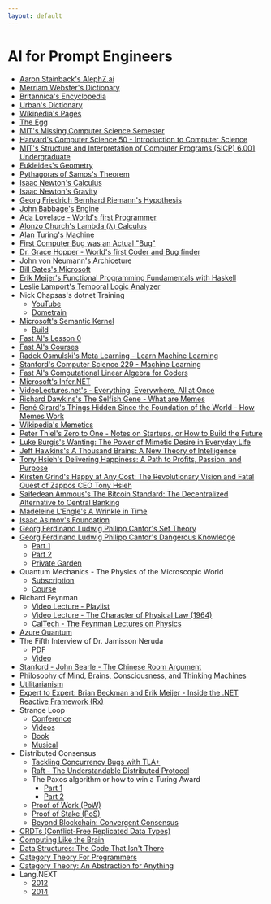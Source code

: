 ```yaml
---
layout: default
---
```


# AI for Prompt Engineers
- [Aaron Stainback](https://github.com/AceHack)['s AlephZ.ai](https://github.com/AlephZ-ai/AlephZ.ai)
- [Merriam Webster's Dictionary](https://www.merriam-webster.com)
- [Britannica's Encyclopedia](https://www.britannica.com)
- [Urban's Dictionary](https://www.urbandictionary.com)
- [Wikipedia's Pages](https://en.wikipedia.org/wiki/History_of_Wikipedia)
- [The Egg](http://www.galactanet.com/oneoff/theegg_mod.html)
- [MIT's Missing Computer Science Semester](https://missing.csail.mit.edu)
- [Harvard's Computer Science 50 - Introduction to Computer Science](https://pll.harvard.edu/course/cs50-introduction-computer-science)
- [MIT's Structure and Interpretation of Computer Programs (SICP) 6.001 Undergraduate](https://ocw.mit.edu/courses/6-001-structure-and-interpretation-of-computer-programs-spring-2005/video_galleries/video-lectures)
- [Eukleides's Geometry](https://www.bing.com/search?q=euclidean+geometry)
- [Pythagoras of Samos's Theorem](https://resources.wolframcloud.com/FormulaRepository/resources/Pythagorean-Theorem)
- [Isaac Newton's Calculus](https://www.thegreatcourses.com/courses/understanding-calculus-problems-solutions-and-tips)
- [Isaac Newton's Gravity](https://www.britannica.com/science/Newtons-law-of-gravitation)
- [Georg Friedrich Bernhard Riemann's Hypothesis](https://youtu.be/YTCE2SXguwU)
- [John Babbage's Engine](https://www.computerhistory.org/babbage)
- [Ada Lovelace - World's first Programmer](https://www.britannica.com/story/ada-lovelace-the-first-computer-programmer)
- [Alonzo Church's Lambda (λ) Calculus](https://plato.stanford.edu/entries/church/supplementD.html)
- [Alan Turing's Machine](https://plato.stanford.edu/entries/turing-machine)
- [First Computer Bug was an Actual "Bug"](https://education.nationalgeographic.org/resource/worlds-first-computer-bug)
- [Dr. Grace Hopper - World's first Coder and Bug finder](https://www.biography.com/scientist/grace-hopper)
- [John von Neumann's Archiceture](https://en.wikipedia.org/wiki/Von_Neumann_architecture)
- [Bill Gates's Microsoft](https://microsoft.com)
- [Erik Meijer's Functional Programming Fundamentals with Haskell](https://learn.microsoft.com/en-us/shows/c9-lectures-erik-meijer-functional-programming-fundamentals)
- [Leslie Lamport's Temporal Logic Analyzer](https://lamport.azurewebsites.net/tla/tla.html)
- Nick Chapsas's dotnet Training
  - [YouTube](https://www.youtube.com/@nickchapsas)
  - [Dometrain](https://dometrain.com)
- [Microsoft's Semantic Kernel](https://github.com/microsoft/semantic-kernel)
  - [Build](https://youtu.be/EB90z-ugdl8)
- [Fast AI's Lesson 0](https://www.youtube.com/watch?v=gGxe2mN3kAg)
- [Fast AI's Courses](https://course.fast.ai)
- [Radek Osmulski's Meta Learning - Learn Machine Learning](https://rosmulski.gumroad.com/l/learn_machine_learning)
- [Stanford's Computer Science 229 - Machine Learning](https://see.stanford.edu/Course/CS229)
- [Fast AI's Computational Linear Algebra for Coders](https://github.com/fastai/numerical-linear-algebra)
- [Microsoft's Infer.NET](https://github.com/dotnet/infer)
- [VideoLectures.net's - Everything, Everywhere, All at Once](http://videolectures.net)
- [Richard Dawkins's The Selfish Gene - What are Memes](https://www.amazon.com/Extended-Selfish-Gene-Richard-Dawkins-dp-0198788789/dp/0198788789)
- [René Girard's Things Hidden Since the Foundation of the World - How Memes Work](https://www.amazon.com/Things-Hidden-Since-Foundation-World-ebook/dp/B0C6TWDPMR)
- [Wikipedia's Memetics](https://en.wikipedia.org/wiki/Memetics)
- [Peter Thiel's Zero to One - Notes on Startups, or How to Build the Future](https://www.amazon.com/Zero-One-Notes-Startups-Future-ebook/dp/B00J6YBOFQ)
- [Luke Burgis's Wanting: The Power of Mimetic Desire in Everyday Life](https://www.amazon.com/gp/product/1250262488)
- [Jeff Hawkins's A Thousand Brains: A New Theory of Intelligence](https://www.amazon.com/gp/product/1541675819)
- [Tony Hsieh's Delivering Happiness: A Path to Profits, Passion, and Purpose](https://www.amazon.com/Delivering-Happiness-Profits-Passion-Purpose-ebook/dp/B003JTHXN6)
- [Kirsten Grind's Happy at Any Cost: The Revolutionary Vision and Fatal Quest of Zappos CEO Tony Hsieh](https://www.amazon.com/Happy-Any-Cost-Revolutionary-Vision/dp/B09GW9GDGC)
- [Saifedean Ammous's The Bitcoin Standard: The Decentralized Alternative to Central Banking](https://www.amazon.com/gp/product/1119473861)
- [Madeleine L'Engle's A Wrinkle in Time](https://www.amazon.com/Wrinkle-Time-Archival-Author-Quintet/dp/B07JHTMZFX)
- [Isaac Asimov's Foundation](https://www.amazon.com/Foundation-Isaac-Asimov-audiobook/dp/B003IF37TK)
- [Georg Ferdinand Ludwig Philipp Cantor's Set Theory](https://en.wikipedia.org/wiki/Set_theory)
- [Georg Ferdinand Ludwig Philipp Cantor's Dangerous Knowledge](https://rutracker.org)
  - [Part 1](https://tpb.party/torrent/4235405/BBC_Dangerous_Knowledge_1of2_2007_DVBC_XviD_MP3)
  - [Part 2](https://tpb.party/torrent/4235408/BBC_Dangerous_Knowledge_2of2_2007_DVBC_XviD_MP3)
  - [Private Garden](torrentleech.org)
- Quantum Mechanics - The Physics of the Microscopic World
  - [Subscription](https://www.wondrium.com/quantum-mechanics)
  - [Course](https://www.thegreatcourses.com/courses/quantum-mechanics-the-physics-of-the-microscopic-world)
- Richard Feynman
  - [Video Lecture - Playlist](https://www.youtube.com/playlist?list=PLyQSN7X0ro23NUN9RYBP5xdBYoiv2_5y2)
  - [Video Lecture - The Character of Physical Law (1964)](https://www.youtube.com/watch?v=kEx-gRfuhhk)
  - [CalTech - The Feynman Lectures on Physics](https://www.feynmanlectures.caltech.edu)
- [Azure Quantum](https://learn.microsoft.com/en-us/azure/quantum/install-overview-qdk)
- The Fifth Interview of Dr. Jamisson Neruda
  - [PDF](https://www.wingmakers.com/wp-content/uploads/2014/04/The-Fifth-Interview-of-Dr.-Neruda1.pdf)
  - [Video](https://www.youtube.com/watch?v=2iU_0mdCZac)
- [Stanford - John Searle - The Chinese Room Argument](https://plato.stanford.edu/entries/chinese-room)
- [Philosophy of Mind, Brains, Consciousness, and Thinking Machines](https://www.thegreatcourses.com/courses/philosophy-of-mind-brains-consciousness-and-thinking-machines)
- [Utilitarianism](https://www.youtube.com/watch?v=03ESwNlyG8k)
- [Expert to Expert: Brian Beckman and Erik Meijer - Inside the .NET Reactive Framework (Rx)](https://www.youtube.com/watch?v=looJcaeboBY)
- Strange Loop
  - [Conference](https://thestrangeloop.com)
  - [Videos](https://www.youtube.com/@StrangeLoopConf)
  - [Book](https://www.amazon.com/I-Am-Strange-Loop-audiobook/dp/B07HJCBXD8)
  - [Musical](https://strangeloopmusical.com)
- Distributed Consensus
  - [Tackling Concurrency Bugs with TLA+](https://www.youtube.com/watch?v=_9B__0S21y8&t=554s)
  - [Raft - The Understandable Distributed Protocol](https://www.youtube.com/watch?v=ro2fU8_mr2w)
  - The Paxos algorithm or how to win a Turing Award
    - [Part 1](https://www.youtube.com/watch?v=tw3gsBms-f8)
    - [Part 2](https://www.youtube.com/watch?v=8-Bc5Lqgx_c)
  - [Proof of Work (PoW)](https://www.youtube.com/watch?v=3EUAcxhuoU4)
  - [Proof of Stake (PoS)](https://www.youtube.com/watch?v=psKDXvXdr7k)
  - [Beyond Blockchain: Convergent Consensus](https://www.youtube.com/watch?v=VVbqlwCqWFc)
- [CRDTs (Conflict-Free Replicated Data Types)](https://www.youtube.com/watch?v=9xFfOhasiOE)
- [Computing Like the Brain](https://www.youtube.com/watch?v=VVbqlwCqWFc)
- [Data Structures: The Code That Isn't There](https://www.infoq.com/presentations/Data-Structures)
- [Category Theory For Programmers](https://github.com/hmemcpy/milewski-ctfp-pdf)
- [Category Theory: An Abstraction for Anything](https://www.youtube.com/watch?v=OLh7KKgyHoY)
- Lang.NEXT
  - [2012](https://learn.microsoft.com/en-us/events/lang-next-2012)
  - [2014](https://learn.microsoft.com/en-us/events/lang-next-2014)
